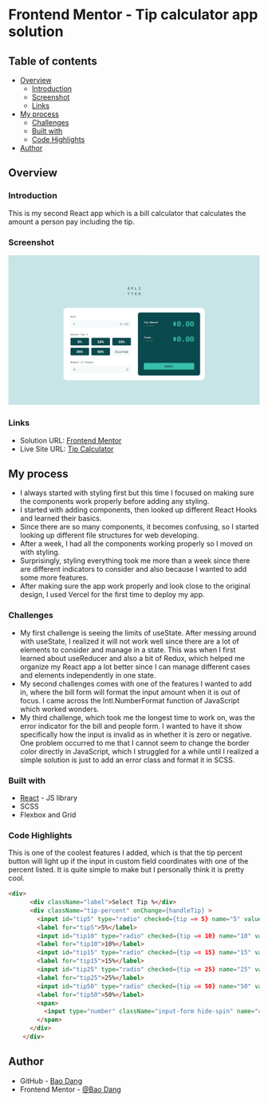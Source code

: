 # Frontend Mentor - Tip calculator app solution

## Table of contents

- [Overview](#overview)
  - [Introduction](#introduction)
  - [Screenshot](#screenshot)
  - [Links](#links)
- [My process](#my-process)
  - [Challenges](#challenges)
  - [Built with](#built-with)
  - [Code Highlights](#code-highlights)
- [Author](#author)


## Overview

### Introduction
This is my second React app which is a bill calculator that calculates the amount a person pay including the tip.

### Screenshot

![](./src/images/screenshot.jpg)

### Links

- Solution URL: [Frontend Mentor](https://www.frontendmentor.io/solutions/more-react-hooks-better-file-organization-better-scss-use-learned-lzyA4KOua9)
- Live Site URL: [Tip Calculator](https://tip-calculator-app-main-pied.vercel.app/)

## My process
- I always started with styling first but this time I focused on making sure the components work properly before adding any styling.
- I started with adding components, then looked up different React Hooks and learned their basics.
- Since there are so many components, it becomes confusing, so I started looking up different file structures for web developing.
- After a week, I had all the components working properly so I moved on with styling.
- Surprisingly, styling everything took me more than a week since there are different indicators to consider and also because I wanted to add some more features.
- After making sure the app work properly and look close to the original design, I used Vercel for the first time to deploy my app.

### Challenges
- My first challenge is seeing the limits of useState. After messing around with useState, I realized it will not work well since there are a lot of elements to consider and manage in a state. This was when I first learned about useReducer and also a bit of Redux, which helped me organize my React app a lot better since I can manage different cases and elements independently in one state.
- My second challenges comes with one of the features I wanted to add in, where the bill form will format the input amount when it is out of focus. I came across the Intl.NumberFormat function of JavaScript which worked wonders.
- My third challenge, which took me the longest time to work on, was the error indicator for the bill and people form. I wanted to have it show specifically how the input is invalid as in whether it is zero or negative. One problem occurred to me that I cannot seem to change the border color directly in JavaScript, which I struggled for a while until I realized a simple solution is just to add an error class and format it in SCSS.

### Built with

- [React](https://reactjs.org/) - JS library
- SCSS
- Flexbox and Grid

### Code Highlights

This is one of the coolest features I added, which is that the tip percent button will light up if the input in custom field coordinates with one of the percent listed. It is quite simple to make but I personally think it is pretty cool.

```html
<div>
      <div className="label">Select Tip %</div>
      <div className="tip-percent" onChange={handleTip} >
        <input id="tip5" type="radio" checked={tip == 5} name="5" value="5" />
        <label for="tip5">5%</label>
        <input id="tip10" type="radio" checked={tip == 10} name="10" value="10" />
        <label for="tip10">10%</label>
        <input id="tip15" type="radio" checked={tip == 15} name="15" value="15" />
        <label for="tip15">15%</label>
        <input id="tip25" type="radio" checked={tip == 25} name="25" value="25" />
        <label for="tip25">25%</label>
        <input id="tip50" type="radio" checked={tip == 50} name="50" value="50" />
        <label for="tip50">50%</label>
        <span>
          <input type="number" className="input-form hide-spin" name="custom-tip" placeholder="Custom" ref={inputRef}/>
        </span>
      </div>
    </div>
```

## Author

- GitHub - [Bao Dang](https://github.com/weebao)
- Frontend Mentor - [@Bao Dang](https://www.frontendmentor.io/profile/weebao)
